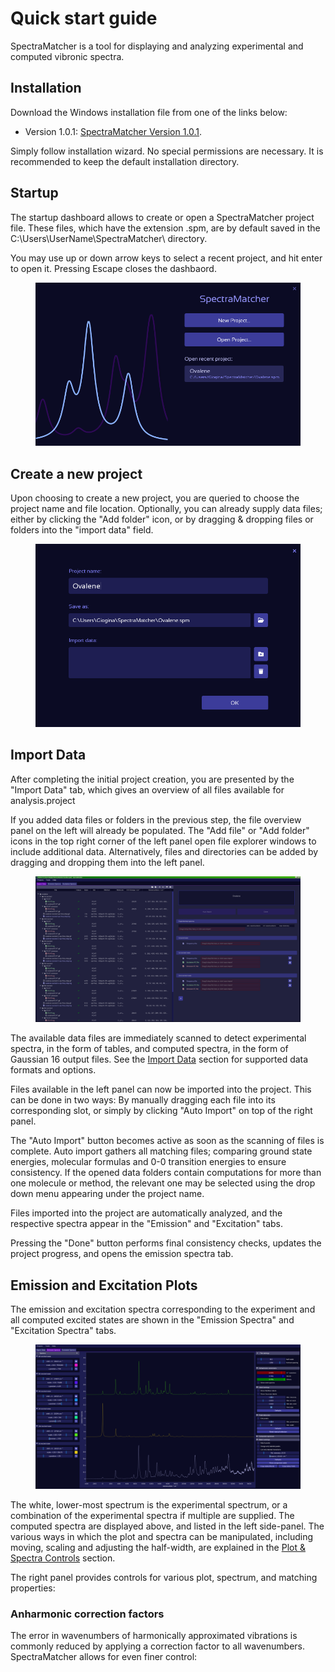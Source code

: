 
# Quick start guide

SpectraMatcher is a tool for displaying and analyzing experimental and computed vibronic spectra.

## Installation

Download the Windows installation file from one of the links below:

* Version 1.0.1: [SpectraMatcher Version 1.0.1](../installer/SpectraMatcher-setup-1.0.1.exe).                                                                                                                                                                                                                                                                                                                                                                                                                                                                                                                                                                                                                                                                                                                                                                                                                                                                                                                                                                                                                                                                                                                                                                                                                                                                                                                                                                                                                                                                                                                                                                                                                                                                                                                                                                                                                                                                                                                                                                                                                                                                                                                                                                                                                                                                                                                                                                                                                                                                                                                                                                                                                                                                                                                                                                                                                                                                                                                                                                                                                                                                                                                                                                                                                                                                                                                                                                                                                                                                                                                                                                                      

Simply follow installation wizard. No special permissions are necessary.
It is recommended to keep the default installation directory.

## Startup

The startup dashboard allows to create or open a SpectraMatcher project file. These files, which have the extension .spm, are by default saved in the C:\Users\UserName\SpectraMatcher\ directory.

You may use up or down arrow keys to select a recent project, and hit enter to open it. Pressing Escape closes the dashbaord.

<figure><img src=".gitbook/assets/Dashboard.png" alt=""><figcaption></figcaption></figure>

## Create a new project

Upon choosing to create a new project, you are queried to choose the project name and file location. Optionally, you can already supply data files; either by clicking the "Add folder" icon, or by dragging & dropping files or folders into the "import data" field.

<figure><img src=".gitbook/assets/Create_Project.png" alt=""><figcaption></figcaption></figure>

## Import Data

After completing the initial project creation, you are presented by the "Import Data" tab, which gives an overview of all files available for analysis.project

If you added data files or folders in the previous step, the file overview panel on the left will already be populated. The "Add file" or "Add folder" icons in the top right corner of the left panel open file explorer windows to include additional data. Alternatively, files and directories can be added by dragging and dropping them into the left panel.

<figure><img src=".gitbook/assets/Import_Data.png" alt=""><figcaption></figcaption></figure>

The available data files are immediately scanned to detect experimental spectra, in the form of tables, and computed spectra, in the form of Gaussian 16 output files.
See the [Import Data](File%20explorer.md) section for supported data formats and options.

Files available in the left panel can now be imported into the project. This can be done in two ways:
By manually dragging each file into its corresponding slot, or simply by clicking "Auto Import" on top of the right panel.

The "Auto Import" button becomes active as soon as the scanning of files is complete. Auto import gathers all matching files; comparing ground state energies, molecular formulas and 0-0 transition energies to ensure consistency.
If the opened data folders contain computations for more than one molecule or method, the relevant one may be selected using the drop down menu appearing under the project name.

Files imported into the project are automatically analyzed, and the respective spectra appear in the "Emission" and "Excitation" tabs.

Pressing the "Done" button performs final consistency checks, updates the project progress, and opens the emission spectra tab.


## Emission and Excitation Plots

The emission and excitation spectra corresponding to the experiment and all computed excited states are shown in the "Emission Spectra" and "Excitation Spectra" tabs.

<figure><img src=".gitbook/assets/emission_tab.png" alt="SpectraMatcher Emission Spectra overview"><figcaption></figcaption></figure>

The white, lower-most spectrum is the experimental spectrum, or a combination of the experimental spectra if multiple are supplied.
The computed spectra are displayed above, and listed in the left side-panel.
The various ways in which the plot and spectra can be manipulated, including moving, scaling and adjusting the half-width, are explained in the [Plot & Spectra Controls](spectra_controls.md) section.

The right panel provides controls for various plot, spectrum, and matching properties:

### Anharmonic correction factors
The error in wavenumbers of harmonically approximated vibrations is commonly reduced by applying a correction factor to all wavenumbers.
SpectraMatcher allows for even finer control: 







  








